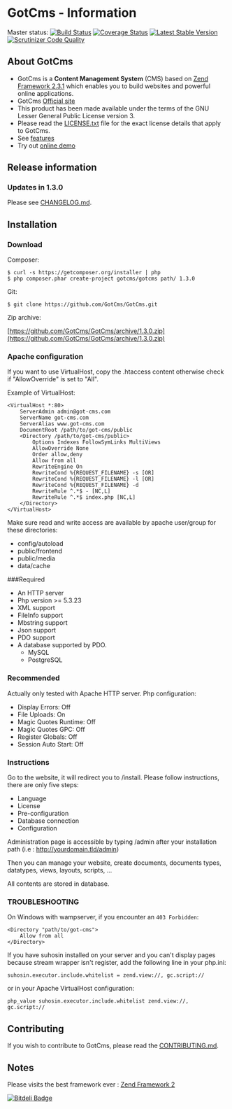 # GotCms - Information

Master status: [![Build Status](https://travis-ci.org/GotCms/GotCms.png?branch=master)](https://travis-ci.org/GotCms/GotCms)
[![Coverage Status](https://coveralls.io/repos/GotCms/GotCms/badge.png)](https://coveralls.io/r/GotCms/GotCms)
[![Latest Stable Version](https://poser.pugx.org/GotCms/GotCms/v/stable.png)](https://packagist.org/packages/GotCms/GotCms)
[![Scrutinizer Code Quality](https://scrutinizer-ci.com/g/GotCms/GotCms/badges/quality-score.png?s=fa6f300890dac808070c12b50a9f7d19859ca9ec)](https://scrutinizer-ci.com/g/GotCms/GotCms/)

## About GotCms

* GotCms is a **Content Management System** (CMS) based on [Zend Framework 2.3.1](http://framework.zend.com/) which enables you to build websites and powerful online applications.
* GotCms [Official site](http://got-cms.com)
* This product has been made available under the terms of the GNU Lesser General Public License version 3.
* Please read the [LICENSE.txt](https://github.com/GotCms/GotCms/blob/master/LICENSE.txt) file for the exact license details that apply to GotCms.
* See [features](http://got-cms.com/discover/features)
* Try out [online demo](http://got-cms.com/discover/demo)

## Release information

### Updates in 1.3.0

Please see [CHANGELOG.md](https://github.com/GotCms/GotCms/blob/master/CHANGELOG.md).


## Installation

### Download

Composer:

    $ curl -s https://getcomposer.org/installer | php
    $ php composer.phar create-project gotcms/gotcms path/ 1.3.0

Git:

    $ git clone https://github.com/GotCms/GotCms.git

Zip archive:

[https://github.com/GotCms/GotCms/archive/1.3.0.zip](https://github.com/GotCms/GotCms/archive/1.3.0.zip)


### Apache configuration

If you want to use VirtualHost, copy the .htaccess content otherwise check if "AllowOverride" is set to "All".

Example of VirtualHost:

```
<VirtualHost *:80>
    ServerAdmin admin@got-cms.com
    ServerName got-cms.com
    ServerAlias www.got-cms.com
    DocumentRoot /path/to/got-cms/public
    <Directory /path/to/got-cms/public>
        Options Indexes FollowSymLinks MultiViews
        AllowOverride None
        Order allow,deny
        Allow from all
        RewriteEngine On
        RewriteCond %{REQUEST_FILENAME} -s [OR]
        RewriteCond %{REQUEST_FILENAME} -l [OR]
        RewriteCond %{REQUEST_FILENAME} -d
        RewriteRule ^.*$ - [NC,L]
        RewriteRule ^.*$ index.php [NC,L]
    </Directory>
</VirtualHost>
```

Make sure read and write access are available by apache user/group for these directories:
- config/autoload
- public/frontend
- public/media
- data/cache


###Required

- An HTTP server
- Php version >= 5.3.23
- XML support
- FileInfo support
- Mbstring support
- Json support
- PDO support
- A database supported by PDO.
    - MySQL
    - PostgreSQL


### Recommended

Actually only tested with Apache HTTP server.
Php configuration:
- Display Errors: Off
- File Uploads: On
- Magic Quotes Runtime: Off
- Magic Quotes GPC: Off
- Register Globals: Off
- Session Auto Start: Off

### Instructions

Go to the website, it will redirect you to /install.
Please follow instructions, there are only five steps:
- Language
- License
- Pre-configuration
- Database connection
- Configuration

Administration page is accessible by typing /admin after your installation path (i.e : http://yourdomain.tld/admin)

Then you can manage your website, create documents, documents types, datatypes, views, layouts, scripts, ...

All contents are stored in database.

### TROUBLESHOOTING

On Windows with wampserver, if you encounter an `403 Forbidden`:

```
<Directory "path/to/got-cms">
    Allow from all
</Directory>
```

If you have suhosin installed on your server and you can't display pages because stream wrapper isn't register, add the following line in your php.ini:
```
suhosin.executor.include.whitelist = zend.view://, gc.script://
```

or in your Apache VirtualHost configuration:
```
php_value suhosin.executor.include.whitelist zend.view://, gc.script://
```

## Contributing

If you wish to contribute to GotCms, please read the
[CONTRIBUTING.md](https://github.com/GotCms/GotCms/blob/master/CONTRIBUTING.md).


## Notes

Please visits the best framework ever : [Zend Framework 2](http://framework.zend.com/)


[![Bitdeli Badge](https://d2weczhvl823v0.cloudfront.net/GotCms/gotcms/trend.png)](https://bitdeli.com/free "Bitdeli Badge")

